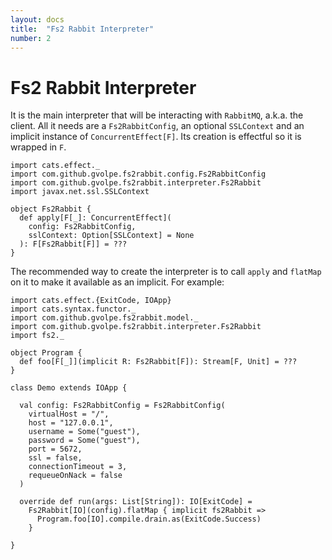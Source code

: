 ```yaml
---
layout: docs
title:  "Fs2 Rabbit Interpreter"
number: 2
---
```


# Fs2 Rabbit Interpreter

It is the main interpreter that will be interacting with `RabbitMQ`, a.k.a. the client. All it needs are a `Fs2RabbitConfig`, an optional `SSLContext` and an implicit instance of `ConcurrentEffect[F]`. Its creation is effectful so it is wrapped in `F`.

```tut:book:silent
import cats.effect._
import com.github.gvolpe.fs2rabbit.config.Fs2RabbitConfig
import com.github.gvolpe.fs2rabbit.interpreter.Fs2Rabbit
import javax.net.ssl.SSLContext

object Fs2Rabbit {
  def apply[F[_]: ConcurrentEffect](
    config: Fs2RabbitConfig,
    sslContext: Option[SSLContext] = None
  ): F[Fs2Rabbit[F]] = ???
}
```

The recommended way to create the interpreter is to call `apply` and `flatMap` on it to make it available as an implicit. For example:

```tut:book:silent
import cats.effect.{ExitCode, IOApp}
import cats.syntax.functor._
import com.github.gvolpe.fs2rabbit.model._
import com.github.gvolpe.fs2rabbit.interpreter.Fs2Rabbit
import fs2._

object Program {
  def foo[F[_]](implicit R: Fs2Rabbit[F]): Stream[F, Unit] = ???
}

class Demo extends IOApp {

  val config: Fs2RabbitConfig = Fs2RabbitConfig(
    virtualHost = "/",
    host = "127.0.0.1",
    username = Some("guest"),
    password = Some("guest"),
    port = 5672,
    ssl = false,
    connectionTimeout = 3,
    requeueOnNack = false
  )

  override def run(args: List[String]): IO[ExitCode] =
    Fs2Rabbit[IO](config).flatMap { implicit fs2Rabbit =>
      Program.foo[IO].compile.drain.as(ExitCode.Success)
    }

}
```

